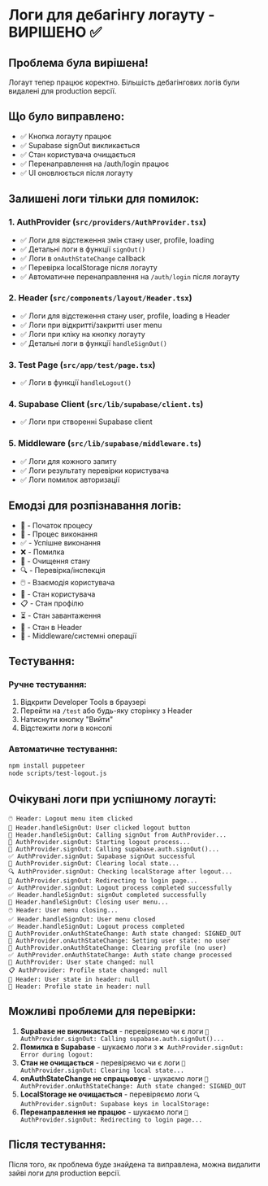 # Логи для дебагінгу логауту - ВИРІШЕНО ✅

## Проблема була вирішена! 

Логаут тепер працює коректно. Більшість дебагінгових логів були видалені для production версії.

## Що було виправлено:
- ✅ Кнопка логауту працює
- ✅ Supabase signOut викликається
- ✅ Стан користувача очищається
- ✅ Перенаправлення на /auth/login працює
- ✅ UI оновлюється після логауту

## Залишені логи тільки для помилок:

### 1. AuthProvider (`src/providers/AuthProvider.tsx`)
- ✅ Логи для відстеження змін стану user, profile, loading
- ✅ Детальні логи в функції `signOut()`
- ✅ Логи в `onAuthStateChange` callback
- ✅ Перевірка localStorage після логауту
- ✅ Автоматичне перенаправлення на `/auth/login` після логауту

### 2. Header (`src/components/layout/Header.tsx`)
- ✅ Логи для відстеження стану user, profile, loading в Header
- ✅ Логи при відкритті/закритті user menu
- ✅ Логи при кліку на кнопку логауту
- ✅ Детальні логи в функції `handleSignOut()`

### 3. Test Page (`src/app/test/page.tsx`)
- ✅ Логи в функції `handleLogout()`

### 4. Supabase Client (`src/lib/supabase/client.ts`)
- ✅ Логи при створенні Supabase client

### 5. Middleware (`src/lib/supabase/middleware.ts`)
- ✅ Логи для кожного запиту
- ✅ Логи результату перевірки користувача
- ✅ Логи помилок авторизації

## Емодзі для розпізнавання логів:
- 🚀 - Початок процесу
- 🔄 - Процес виконання
- ✅ - Успішне виконання
- ❌ - Помилка
- 🧹 - Очищення стану
- 🔍 - Перевірка/інспекція
- 🖱️ - Взаємодія користувача
- 👤 - Стан користувача
- 📋 - Стан профілю
- ⏳ - Стан завантаження
- 🎯 - Стан в Header
- 🔧 - Middleware/системні операції

## Тестування:

### Ручне тестування:
1. Відкрити Developer Tools в браузері
2. Перейти на `/test` або будь-яку сторінку з Header
3. Натиснути кнопку "Вийти"
4. Відстежити логи в консолі

### Автоматичне тестування:
```bash
npm install puppeteer
node scripts/test-logout.js
```

## Очікувані логи при успішному логауті:

```
🖱️ Header: Logout menu item clicked
🚀 Header.handleSignOut: User clicked logout button
🔄 Header.handleSignOut: Calling signOut from AuthProvider...
🚀 AuthProvider.signOut: Starting logout process...
🔄 AuthProvider.signOut: Calling supabase.auth.signOut()...
✅ AuthProvider.signOut: Supabase signOut successful
🧹 AuthProvider.signOut: Clearing local state...
🔍 AuthProvider.signOut: Checking localStorage after logout...
🔄 AuthProvider.signOut: Redirecting to login page...
✅ AuthProvider.signOut: Logout process completed successfully
✅ Header.handleSignOut: signOut completed successfully
🔄 Header.handleSignOut: Closing user menu...
🖱️ Header: User menu closing...
✅ Header.handleSignOut: User menu closed
✅ Header.handleSignOut: Logout process completed
🔄 AuthProvider.onAuthStateChange: Auth state changed: SIGNED_OUT
🔄 AuthProvider.onAuthStateChange: Setting user state: no user
🧹 AuthProvider.onAuthStateChange: Clearing profile (no user)
✅ AuthProvider.onAuthStateChange: Auth state change processed
👤 AuthProvider: User state changed: null
📋 AuthProvider: Profile state changed: null
🎯 Header: User state in header: null
🎯 Header: Profile state in header: null
```

## Можливі проблеми для перевірки:

1. **Supabase не викликається** - перевіряємо чи є логи `🔄 AuthProvider.signOut: Calling supabase.auth.signOut()...`
2. **Помилка в Supabase** - шукаємо логи з `❌ AuthProvider.signOut: Error during logout:`
3. **Стан не очищається** - перевіряємо чи є логи `🧹 AuthProvider.signOut: Clearing local state...`
4. **onAuthStateChange не спрацьовує** - шукаємо логи `🔄 AuthProvider.onAuthStateChange: Auth state changed: SIGNED_OUT`
5. **LocalStorage не очищається** - перевіряємо логи `🔍 AuthProvider.signOut: Supabase keys in localStorage:`
6. **Перенаправлення не працює** - шукаємо логи `🔄 AuthProvider.signOut: Redirecting to login page...`

## Після тестування:
Після того, як проблема буде знайдена та виправлена, можна видалити зайві логи для production версії. 